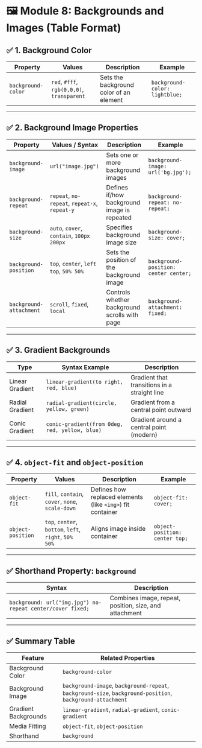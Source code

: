 # 🖼️ Module 8: Backgrounds and Images (Table Format)

## ✅ 1. Background Color

| Property           | Values                                     | Description                             | Example                        |
| ------------------ | ------------------------------------------ | --------------------------------------- | ------------------------------ |
| `background-color` | `red`, `#fff`, `rgb(0,0,0)`, `transparent` | Sets the background color of an element | `background-color: lightblue;` |

---

## ✅ 2. Background Image Properties

| Property                | Values / Syntax                               | Description                                   | Example                               |
| ----------------------- | --------------------------------------------- | --------------------------------------------- | ------------------------------------- |
| `background-image`      | `url("image.jpg")`                            | Sets one or more background images            | `background-image: url('bg.jpg');`    |
| `background-repeat`     | `repeat`, `no-repeat`, `repeat-x`, `repeat-y` | Defines if/how background image is repeated   | `background-repeat: no-repeat;`       |
| `background-size`       | `auto`, `cover`, `contain`, `100px 200px`     | Specifies background image size               | `background-size: cover;`             |
| `background-position`   | `top`, `center`, `left top`, `50% 50%`        | Sets the position of the background image     | `background-position: center center;` |
| `background-attachment` | `scroll`, `fixed`, `local`                    | Controls whether background scrolls with page | `background-attachment: fixed;`       |

---

## ✅ 3. Gradient Backgrounds

| Type            | Syntax Example                                 | Description                                  |
| --------------- | ---------------------------------------------- | -------------------------------------------- |
| Linear Gradient | `linear-gradient(to right, red, blue)`         | Gradient that transitions in a straight line |
| Radial Gradient | `radial-gradient(circle, yellow, green)`       | Gradient from a central point outward        |
| Conic Gradient  | `conic-gradient(from 0deg, red, yellow, blue)` | Gradient around a central point (modern)     |

---

## ✅ 4. `object-fit` and `object-position`

| Property          | Values                                                | Description                                                | Example                        |
| ----------------- | ----------------------------------------------------- | ---------------------------------------------------------- | ------------------------------ |
| `object-fit`      | `fill`, `contain`, `cover`, `none`, `scale-down`      | Defines how replaced elements (like `<img>`) fit container | `object-fit: cover;`           |
| `object-position` | `top`, `center`, `bottom`, `left`, `right`, `50% 50%` | Aligns image inside container                              | `object-position: center top;` |

---

## ✅ Shorthand Property: `background`

| Syntax                                                     | Description                                            |
| ---------------------------------------------------------- | ------------------------------------------------------ |
| `background: url("img.jpg") no-repeat center/cover fixed;` | Combines image, repeat, position, size, and attachment |

---

## ✅ Summary Table

| Feature              | Related Properties                                                                                         |
| -------------------- | ---------------------------------------------------------------------------------------------------------- |
| Background Color     | `background-color`                                                                                         |
| Background Image     | `background-image`, `background-repeat`, `background-size`, `background-position`, `background-attachment` |
| Gradient Backgrounds | `linear-gradient`, `radial-gradient`, `conic-gradient`                                                     |
| Media Fitting        | `object-fit`, `object-position`                                                                            |
| Shorthand            | `background`                                                                                               |

